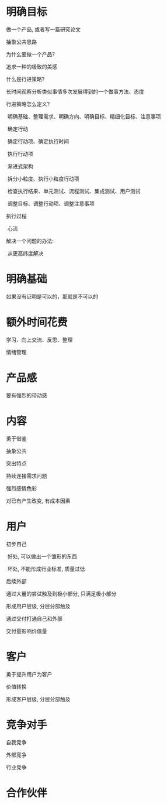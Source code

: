 # 明确目标

做一个产品, 或者写一篇研究论文

抽象公共思路



为什么要做一个产品?

追求一种的极致的美感



什么是行进策略?

长时间观察分析类似事情多次发展得到的一个做事方法、态度



行进策略怎么定义?

​	明确基础、整理需求、明确方向、明确目标、精细化目标、注意事项

​	确定行动

​		确定行动项、确定执行时间

​	执行行动项

​		渐进式架构

​		拆分小粒度、执行小粒度行动项

​		检查执行结果、单元测试、流程测试、集成测试、用户测试

​		调整目标、调整行动项、调整注意事项



执行过程

​	心流	







解决一个问题的办法:

​	从更高纬度解决



# 明确基础

如果没有证明是可以的，那就是不可以的



# 额外时间花费

学习、向上交流、反思、整理

情绪管理



# 产品感

要有强烈的带动感



# 内容

勇于借鉴

抽象公共

突出特点

持续连接需求问题



强烈感情色彩

对已有产生改变, 有成本因素

# 用户

初步自己

​	好处, 可以做出一个雏形的东西

​	坏处, 不能形成行业标准, 质量过低

后续外部



通过大量的尝试触及到极小部分, 只满足极小部分

形成用户层级, 分层分部触及



通过交付打通自己和外部

交付量影响价值量



# 客户

勇于提升用户为客户

价值转换

形成客户层级, 分层分部触及



# 竞争对手

自我竞争

外部竞争

行业竞争



# 合作伙伴
